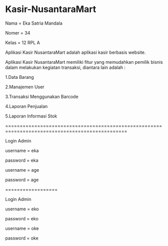 # Kasir-NusantaraMart

Nama = Eka Satria Mandala

Nomer = 34

Kelas = 12 RPL A

Aplikasi Kasir NusantaraMart adalah aplikasi kasir berbasis website.

Aplikasi Kasir NusantaraMart memiliki fitur yang memudahkan pemilik bisnis dalam melakukan kegiatan transaksi, diantara lain adalah :

1.Data Barang

2.Manajemen User

3.Transaksi Menggunakan Barcode

4.Laporan Penjualan

5.Laporan Informasi Stok

================================================================================================

Login Admin

username = eka

password = eka



username = age

password = age

==================

Login Admin

username = eko

password = eko



username = oke

password = oke




